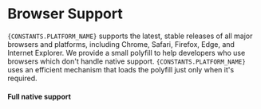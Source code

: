 # Browser Support

`{CONSTANTS.PLATFORM_NAME}` supports the latest, stable releases of all major browsers and platforms, including Chrome, Safari, Firefox, Edge, and Internet Explorer. We provide a small polyfill to help developers who use browsers which don't handle native support. `{CONSTANTS.PLATFORM_NAME}` uses an efficient mechanism that loads the polyfill just only when it's required.

#### Full native support

<Browsers version />
